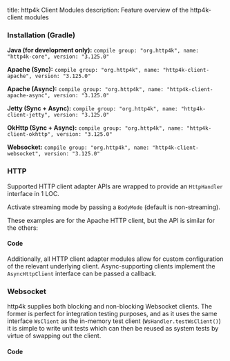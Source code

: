 title: http4k Client Modules
description: Feature overview of the http4k-client modules

### Installation (Gradle)
**Java (for development only):** ```compile group: "org.http4k", name: "http4k-core", version: "3.125.0"```

**Apache (Sync):** ```compile group: "org.http4k", name: "http4k-client-apache", version: "3.125.0"```

**Apache (Async):** ```compile group: "org.http4k", name: "http4k-client-apache-async", version: "3.125.0"```

**Jetty (Sync + Async):** ```compile group: "org.http4k", name: "http4k-client-jetty", version: "3.125.0"```

**OkHttp (Sync + Async):** ```compile group: "org.http4k", name: "http4k-client-okhttp", version: "3.125.0"```

**Websocket:** ```compile group: "org.http4k", name: "http4k-client-websocket", version: "3.125.0"```

### HTTP
Supported HTTP client adapter APIs are wrapped to provide an `HttpHandler` interface in 1 LOC.

Activate streaming mode by passing a `BodyMode` (default is non-streaming).

These examples are for the Apache HTTP client, but the API is similar for the others:

#### Code [<img class="octocat"/>](https://github.com/http4k/http4k/blob/master/src/docs/guide/modules/clients/example_http.kt)
<script src="https://gist-it.appspot.com/https://github.com/http4k/http4k/blob/master/src/docs/guide/modules/clients/example_http.kt"></script>

Additionally, all HTTP client adapter modules allow for custom configuration of the relevant underlying client. Async-supporting clients implement the `AsyncHttpClient` interface can be passed a callback.

### Websocket
http4k supplies both blocking and non-blocking Websocket clients. The former is perfect for integration testing purposes, and as it uses the same interface `WsClient` as the in-memory test client (`WsHandler.testWsClient()`) it is simple to write unit tests which can then be reused as system tests by virtue of swapping out the client.

#### Code [<img class="octocat"/>](https://github.com/http4k/http4k/blob/master/src/docs/guide/modules/clients/example_websocket.kt)
<script src="https://gist-it.appspot.com/https://github.com/http4k/http4k/blob/master/src/docs/guide/modules/clients/example_websocket.kt"></script>
